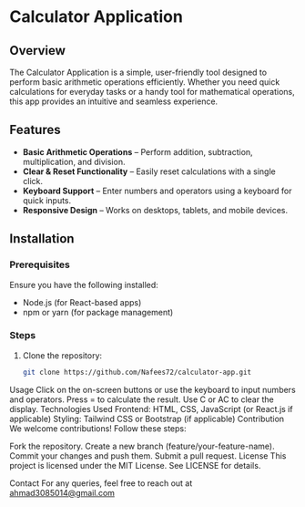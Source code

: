 # Calculator Application  

## Overview  
The Calculator Application is a simple, user-friendly tool designed to perform basic arithmetic operations efficiently. Whether you need quick calculations for everyday tasks or a handy tool for mathematical operations, this app provides an intuitive and seamless experience.  

## Features  
- **Basic Arithmetic Operations** – Perform addition, subtraction, multiplication, and division.  
- **Clear & Reset Functionality** – Easily reset calculations with a single click.  
- **Keyboard Support** – Enter numbers and operators using a keyboard for quick inputs.  
- **Responsive Design** – Works on desktops, tablets, and mobile devices.  

## Installation  
### Prerequisites  
Ensure you have the following installed:  
- Node.js (for React-based apps)  
- npm or yarn (for package management)  

### Steps  
1. Clone the repository:  
   ```sh  
   git clone https://github.com/Nafees72/calculator-app.git  
Usage
Click on the on-screen buttons or use the keyboard to input numbers and operators.
Press = to calculate the result.
Use C or AC to clear the display.
Technologies Used
Frontend: HTML, CSS, JavaScript (or React.js if applicable)
Styling: Tailwind CSS or Bootstrap (if applicable)
Contribution
We welcome contributions! Follow these steps:

Fork the repository.
Create a new branch (feature/your-feature-name).
Commit your changes and push them.
Submit a pull request.
License
This project is licensed under the MIT License. See LICENSE for details.

Contact
For any queries, feel free to reach out at ahmad3085014@gmail.com
